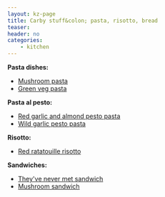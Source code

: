 ```yaml
---
layout: kz-page
title: Carby stuff&colon; pasta, risotto, bread
teaser: 
header: no
categories:
    - kitchen
---
```


**Pasta dishes:**
* [Mushroom pasta](/kitchen/mushroom-pasta/)
* [Green veg pasta](/kitchen/green-veg-pasta/)

**Pasta al pesto:**
* [Red garlic and almond pesto pasta](/kitchen/red-garlic-almond-pesto-pasta/)
* [Wild garlic pesto pasta](/kitchen/wild-garlic-pesto-pasta/)

**Risotto:**
* [Red ratatouille risotto](/kitchen/red-risotto/)

**Sandwiches:**
* [They've never met sandwich](/kitchen/never-met-sandwich/)
* [Mushroom sandwich](/kitchen/mushroom-sandwich/)

